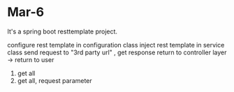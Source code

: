 # Mar-6
It's a spring boot resttemplate project.

configure rest template in configuration class
inject rest template in service class
send request to "3rd party url" , get response
return to controller layer  -> return to user
1. get all
2. get all,  request parameter
